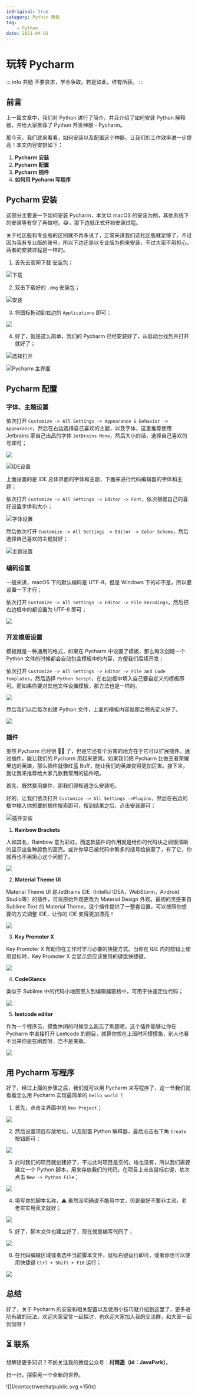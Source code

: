 ```yaml
---
isOriginal: true
category: Python 教程
tag:
    - Python
date: 2021-04-01
---
```


# 玩转 Pycharm

::: info 共勉
不要哀求，学会争取。若是如此，终有所获。
:::

## 前言

上一篇文章中，我们对 Python 进行了简介，并且介绍了如何安装 Python 解释器，并给大家推荐了 Python 开发神器 - Pycharm。

那今天，我们就来看看，如何安装以及配置这个神器，让我们的工作效率进一步提高！本文内容安排如下：

1.  **Pycharm 安装**
2.  **Pycharm 配置**
3.  **Pycharm 插件**
4.  **如何用 Pycharm 写程序**

## Pycharm 安装

这部分主要说一下如何安装 Pycharm，本文以 macOS 的安装为例，其他系统下的安装等有空了再做吧，😂，那下边就正式开始安装过程。

关于社区版和专业版的区别就不再多说了，正常来讲我们选社区版就足够了，不过因为我有专业版的账号，所以下边还是以专业版为例来安装，不过大家不用担心，两者的安装过程是一样的。

1.  首先去官网下载 [安装包](https://www.jetbrains.com/pycharm/)；

![下载](assets/a2c78fee57297605714b27ffb234114b.webp)

2.  双击下载好的 `.dmg` 安装包；

![安装](assets/98179aacae011d4e63f76f2a8e3ee751.webp)

3.  将图标拖动到右边的 `Applications` 即可；

![](assets/dd92c4e805ca2942d73a7fc529ae289b.webp)

4.  好了，就是这么简单，我们的 Pycharm 已经安装好了，从启动台找到并打开就好了；

![选择打开](assets/b11764761a1bf073e026770a9df38a8d.webp)

![Pycharm 主界面](assets/a92ed29cba2827742e670ae68e01fa3e.webp)



## Pycharm 配置

###  字体、主题设置

依次打开 `Customize -> All Settings -> Appearance & Behavior -> Appearance`，然后在右边选择自己喜欢的主题，以及字体，这里推荐使用 Jetbrains 家自己出品的字体 `JetBrains Mono`，然后大小的话，选择自己喜欢的号即可； 

![](assets/c12bca92c4851c32314d57c50ae55b9e.webp)

![IDE设置](assets/bc808c4b285907db9b554b7aabc8cc66.webp)

上面设置的是 IDE 总体界面的字体和主题，下面来进行代码编辑器的字体和主题；

依次打开 `Customize -> All Settings -> Editor -> Font`，依次根据自己的喜好设置字体和大小；

![字体设置](assets/16bf0c47bc13d07d612a596f647a42f6.webp)

然后依次打开 `Customize -> All Settings -> Editor -> Color Scheme`，然后选择自己喜欢的主题就好；

![主题设置](assets/29d676a199331e9b9bb0fc087ab3d61a.webp)

### 编码设置

一般来讲，macOS 下的默认编码是 UTF-8，但是 Windows 下的却不是，所以要设置一下才行；

依次打开 `Customize -> All Settings -> Editor -> File Encodings`，然后把右边框中的都设置为 UTF-8 即可；

![](assets/3799027410bf8b163f0e7f76639a6e93.webp)

### 开发模版设置

模板就是一种通用的格式，如果在 Pycharm 中设置了模板，那么每次创建一个 Python 文件的时候都会自动包含模板中的内容，方便我们后续开发；

依次打开 `Customize -> All Settings -> Editor -> File and Code Templates`，然后选择 `Python Script`，在右边框中填入自己要自定义的模板即可。而如果你要对其他文件设置模板，那方法也是一样的。

![](assets/8ca9baaecb1dee9be4151349e1a6d90c.webp)

然后我们以后每次创建 Python 文件，上面的模板内容就都会预先定义好了。

![](assets/ad461d4bda468fbe78a91662df324bc4.webp)

### 插件

虽然 Pycharm 已经很 🐂🍺 了，但是它还有个厉害的地方在于它可以扩展插件。通过插件，能让我们的 Pycharm 用起来更爽。如果我们把 Pycharm 比做王者荣耀里边的英雄，那么插件就像红蓝 Buff，能让我们的英雄变得更加厉害。接下来，就让我来推荐给大家几款我常用的插件吧。

首先，既然要用插件，那我们得知道怎么安装吧。

好的，让我们依次打开 `Customize -> All Settings ->Plugins`，然后在右边的框中输入你想要的插件搜索即可，搜到结果之后，点击安装即可；

![插件安装](assets/49d504c7da23f74fe3c940e94c8218cc.webp)

1.  **Rainbow Brackets**

人如其名，Rainbow 意为彩虹，而这款插件的作用就是给你的代码块之间很清晰的显示出各种颜色的高亮。或许你早已被代码中繁多的括号给搞蒙了，有了它，你就再也不用担心这个问题了。

![](assets/5c8466fe9f30afe281cc53823f8aa56f.webp)

2.  **Material Theme UI**

Material Theme UI 是JetBrains IDE（IntelliJ IDEA，WebStorm，Android Studio等）的插件，可将原始外观更改为 Material Design 外观。最初的灵感来自 Sublime Text 的 Material Theme，这个插件提供了一整套设置，可以按照你想要的方式调整 IDE，让你的 IDE 变得更加漂亮！

![](assets/7e4f979740e9172cb67529d2c2e0e0de.webp)

3.  **Key Promoter X**

Key Promoter X 帮助你在工作时学习必要的快捷方式。当你在 IDE 内的按钮上使用鼠标时，Key Promoter X 会显示您应该使用的键盘快捷键。

![](assets/a173df6a25cd32ca737c04ae0a05288d.gif)

4.  **CodeGlance**

类似于 Sublime 中的代码小地图嵌入到编辑器窗格中，可用于快速定位代码；

![](assets/0e7a1fb893dfdc7084caf1edd7546bff.webp)

5.  **leetcode editor**

作为一个程序员，摸鱼休闲的时候怎么能忘了刷题呢，这个插件能够让你在 Pycharm 中直接打开 Leetcode 的题目，就算你想在上班时间摸摸鱼，别人也看不出来你是在刷题呀，岂不是美哉。

![](assets/d79c08242f0785f990ac24b8ce3a8e31.gif)

## 用 Pycharm 写程序

好了，经过上面的步骤之后，我们就可以用 Pycharm 来写程序了，这一节我们就看看怎么用 Pycharm 实现最简单的 `hello world` ！

1.  首先，点击主界面中的 `New Project`；

![](assets/9814ec37596914db65de4e3bfb658147.webp)

2.   然后设置项目存放地址，以及配置 Python 解释器，最后点击右下角 `Create` 按钮即可；

![](assets/73072aca947678e919a869064d9208c4.webp)

3.  此时我们的项目就创建好了，不过此时项目是🈳️的，啥也没有，所以我们需要建立一个 Python 脚本，用来存放我们的代码。在项目上点击鼠标右键，依次点击 `New -> Python File`；

![](assets/7bd1100cb4410f2402e4db29c437a803.webp)

4.  填写你的脚本名称，⚠️ 虽然没明确说不能用中文，但是最好不要非主流，老老实实用英文就好；

![](assets/db111d1087f42f403b8511ecfd79f487.webp)

5.  好了，脚本文件也建立好了，现在就是编写代码了；

![](assets/d62427869102b8303851d72c554d2e21.webp)

6.  在代码编辑区域或者选中当前脚本文件，鼠标右键运行即可，或者你也可以使用快捷键 `Ctrl + Shift + F10` 运行；

![](assets/c16975219aba59f6ada5b1dc33e4bdaa.webp)

## 总结

好了，关于 Pycharm 的安装和相关配置以及使用小技巧就介绍到这里了，更多进阶有趣的玩法，欢迎大家留言一起探讨，也欢迎大家加入我的交流群，和大家一起侃侃呀！

## ⏳ 联系

想解锁更多知识？不妨关注我的微信公众号：**村雨遥（id：JavaPark）**。

扫一扫，探索另一个全新的世界。

![](/contact/wechatpublic.svg =150x)

<Share colorful />

